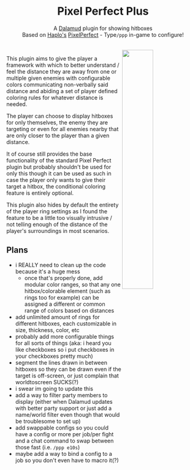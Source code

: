 <h1 align="center">Pixel Perfect Plus</h1>
<p align="center">A <a href="https://github.com/goatcorp/Dalamud">Dalamud</a> plugin for showing hitboxes<br>Based on <a href="https://github.com/Haplo064">Haplo's</a> <a href="https://github.com/Haplo064/PixelPerfect">PixelPerfect</a> - Type<code>/ppp</code> in-game to configure!</p><br>

<img src="https://user-images.githubusercontent.com/76499752/116016839-255d8080-a63e-11eb-8aaa-ea65011a4b6a.png" width="40%" align="right">

This plugin aims to give the player a framework with which 
to better understand / feel the distance they are away from one or multiple
given enemies with configurable colors communicating non-verbally said distance
and abiding a set of player defined coloring rules for whatever distance is needed.

The player can choose to display hitboxes for only themselves, the enemy they are targeting
or even for all enemies nearby that are only closer to the player than a given distance.


It of course still provides the base functionality of the standard Pixel Perfect
plugin but probably shouldn't be used for only this though it can be used as such
in case the player only wants to give their target a hitbox, the conditional coloring
feature is entirely optional.


This plugin also hides by default the entirety of the player ring settings as 
I found the feature to be a little too visually intrusive / not telling enough 
of the distance of the player's surroundings in most scenarios.


## Plans

- i REALLY need to clean up the code because it's a huge mess
  - once that's properly done, add modular color ranges, so that any one hitbox/colorable element (such as rings too for example) can be assigned a different or common range of colors based on distances
- add unlimited amount of rings for different hitboxes, each customizable in size, thickness, color, etc
- probably add more configurable things for all sorts of things (aka: i heard you like checkboxes so i put checkboxes in your checkboxes pretty much)
- segment the lines drawn in between hitboxes so they can be drawn even if the target is off-screen, or just complain that worldtoscreen SUCKS(?)
- i swear im going to update this 
- add a way to filter party members to display (either when Dalamud updates with better party support or just add a name/world filter even though that would be troublesome to set up)
- add swappable configs so you could have a config or more per job/per fight and a chat command to swap between those fast (i.e. `/ppp e10s`)
- maybe add a way to bind a config to a job so you don't even have to macro it(?)
